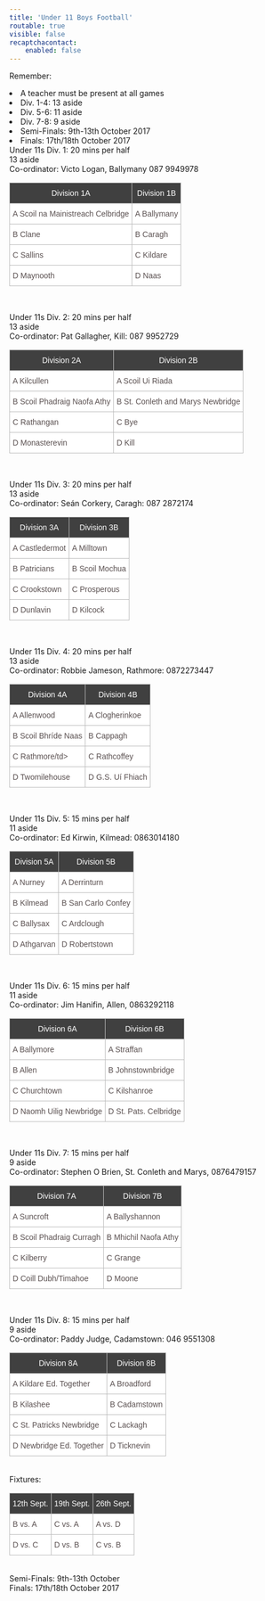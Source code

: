 ```yaml
---
title: 'Under 11 Boys Football'
routable: true
visible: false
recaptchacontact:
    enabled: false
---
```


Remember: 
<br>

<li>A teacher must be present at all games</li>
<li> Div. 1-4: 13 aside </li>
<li> Div. 5-6: 11 aside </li>
<li> Div. 7-8: 9 aside </li>
<li> Semi-Finals: 9th-13th October 2017
<li> Finals: 17th/18th October 2017
<br>
Under 11s Div. 1: 20 mins per half
<br>
13 aside
<br>
Co-ordinator: Victo Logan, Ballymany 087 9949978
<style type="text/css">
.tg {border-collapse:collapse;border-spacing:0;border-color:#bbb;}
.tg td{font-family:Arial, sans-serif;font-size:14px;padding:10px 5px;border-style:solid;border-width:0px;overflow:hidden;word-break:normal;border-color:#bbb;color:#594F4F;background-color:#E0FFEB;}
.tg th{font-family:Arial, sans-serif;font-size:14px;font-weight:normal;padding:10px 5px;border-style:solid;border-width:0px;overflow:hidden;word-break:normal;border-color:#bbb;color:#493F3F;background-color:#9DE0AD;}
.tg .tg-s6z2{text-align:center}
</style>
<table class="tg">
<tr>
<th class="tg-s6z2">Division 1A</th>
<th class="tg-s6z2">Division 1B</th>
</tr>
<tr>
<td class="tg-031e">A Scoil na Mainistreach Celbridge</td>
<td class="tg-031e">A Ballymany</td>
</tr>
<tr>
<td class="tg-031e">B Clane</td>
<td class="tg-031e">B Caragh</td>
</tr>
<tr>
<td class="tg-031e">C Sallins</td>
<td class="tg-031e">C Kildare</td>
</tr>
<tr>
<td class="tg-031e">D Maynooth</td>
<td class="tg-031e">D Naas</td>
</tr>
</table>
<br>


Under 11s Div. 2: 20 mins per half
<br>
13 aside
<br>
Co-ordinator: Pat Gallagher, Kill: 087 9952729
<style type="text/css">
.tg {border-collapse:collapse;border-spacing:0;border-color:#bbb;}
.tg td{font-family:Arial, sans-serif;font-size:14px;padding:10px 5px;border-style:solid;border-width:0px;overflow:hidden;word-break:normal;border-color:#bbb;color:#594F4F;background-color:#E0FFEB;}
.tg th{font-family:Arial, sans-serif;font-size:14px;font-weight:normal;padding:10px 5px;border-style:solid;border-width:0px;overflow:hidden;word-break:normal;border-color:#bbb;color:#493F3F;background-color:#9DE0AD;}
</style>
<table class="tg">
<tr>
<th class="tg-031e">Division 2A</th>
<th class="tg-031e">Division 2B</th>
</tr>
<tr>
<td class="tg-031e">A Kilcullen</td>
<td class="tg-031e">A Scoil Ui Riada</td>
</tr>
<tr>
<td class="tg-031e">B Scoil Phadraig Naofa Athy</td>
<td class="tg-031e">B St. Conleth and Marys Newbridge</td>
</tr>
<tr>
<td class="tg-031e">C Rathangan</td>
<td class="tg-031e">C Bye</td>
</tr>
<tr>
<td class="tg-031e">D Monasterevin</td>
<td class="tg-031e">D Kill</td>
</tr>
</table>
<br>


Under 11s Div. 3: 20 mins per half
<br>
13 aside
<br>
Co-ordinator: Seán Corkery, Caragh: 087 2872174
<style type="text/css">
.tg {border-collapse:collapse;border-spacing:0;border-color:#bbb;}
.tg td{font-family:Arial, sans-serif;font-size:14px;padding:10px 5px;border-style:solid;border-width:0px;overflow:hidden;word-break:normal;border-color:#bbb;color:#594F4F;background-color:#E0FFEB;}
.tg th{font-family:Arial, sans-serif;font-size:14px;font-weight:normal;padding:10px 5px;border-style:solid;border-width:0px;overflow:hidden;word-break:normal;border-color:#bbb;color:#493F3F;background-color:#9DE0AD;}
</style>
<table class="tg">
<tr>
<th class="tg-031e">Division 3A</th>
<th class="tg-031e">Division 3B</th>
</tr>
<tr>
<td class="tg-031e">A Castledermot</td>
<td class="tg-031e">A Milltown</td>
</tr>
<tr>
<td class="tg-031e">B Patricians</td>
<td class="tg-031e">B Scoil Mochua</td>
</tr>
<tr>
<td class="tg-031e">C Crookstown</td>
<td class="tg-031e">C Prosperous</td>
</tr>
<tr>
<td class="tg-031e">D Dunlavin</td>
<td class="tg-031e">D Kilcock</td>
</tr>
</table>
<br>

Under 11s Div. 4: 20 mins per half
<br>
13 aside
<br>
Co-ordinator: Robbie Jameson, Rathmore: 0872273447
<style type="text/css">
.tg {border-collapse:collapse;border-spacing:0;border-color:#bbb;}
.tg td{font-family:Arial, sans-serif;font-size:14px;padding:10px 5px;border-style:solid;border-width:0px;overflow:hidden;word-break:normal;border-color:#bbb;color:#594F4F;background-color:#E0FFEB;}
.tg th{font-family:Arial, sans-serif;font-size:14px;font-weight:normal;padding:10px 5px;border-style:solid;border-width:0px;overflow:hidden;word-break:normal;border-color:#bbb;color:#493F3F;background-color:#9DE0AD;}
</style>
<table class="tg">
<tr>
<th class="tg-031e">Division 4A</th>
<th class="tg-031e">Division 4B</th>
</tr>
<tr>
<td class="tg-031e">A Allenwood</td>
<td class="tg-031e">A Clogherinkoe</td>
</tr>
<tr>
<td class="tg-031e">B Scoil Bhríde Naas</td>
<td class="tg-031e">B Cappagh</td>
</tr>
<tr>
<td class="tg-031e">C Rathmore/td>
<td class="tg-031e">C Rathcoffey</td>
</tr>
<tr>
<td class="tg-031e">D Twomilehouse</td>
<td class="tg-031e">D G.S. Uí Fhiach</td>
</tr>
</table>
<br>


Under 11s Div. 5: 15 mins per half
<br>
11 aside
<br>
Co-ordinator: Ed Kirwin, Kilmead: 0863014180
<style type="text/css">
.tg {border-collapse:collapse;border-spacing:0;border-color:#bbb;}
.tg td{font-family:Arial, sans-serif;font-size:14px;padding:10px 5px;border-style:solid;border-width:0px;overflow:hidden;word-break:normal;border-color:#bbb;color:#594F4F;background-color:#E0FFEB;}
.tg th{font-family:Arial, sans-serif;font-size:14px;font-weight:normal;padding:10px 5px;border-style:solid;border-width:0px;overflow:hidden;word-break:normal;border-color:#bbb;color:#493F3F;background-color:#9DE0AD;}
</style>
<table class="tg">
<tr>
<th class="tg-031e">Division 5A </th>
<th class="tg-031e">Division 5B</th>
</tr>
<tr>
<td class="tg-031e">A Nurney</td>
<td class="tg-031e">A Derrinturn</td>
</tr>
<tr>
<td class="tg-031e">B Kilmead</td>
<td class="tg-031e">B San Carlo Confey</td>
</tr>
<tr>
<td class="tg-031e">C Ballysax</td>
<td class="tg-031e">C Ardclough</td>
</tr>
<tr>
<td class="tg-031e">D Athgarvan</td>
<td class="tg-031e">D Robertstown</td>
</tr>
</table>
<br>


Under 11s Div. 6: 15 mins per half
<br>
11 aside
<br>
Co-ordinator: Jim Hanifin, Allen, 0863292118
<style type="text/css">
.tg {border-collapse:collapse;border-spacing:0;border-color:#bbb;}
.tg td{font-family:Arial, sans-serif;font-size:14px;padding:10px 5px;border-style:solid;border-width:0px;overflow:hidden;word-break:normal;border-color:#bbb;color:#594F4F;background-color:#E0FFEB;}
.tg th{font-family:Arial, sans-serif;font-size:14px;font-weight:normal;padding:10px 5px;border-style:solid;border-width:0px;overflow:hidden;word-break:normal;border-color:#bbb;color:#493F3F;background-color:#9DE0AD;}
</style>
<table class="tg">
<tr>
<th class="tg-031e">Division 6A </th>
<th class="tg-031e">Division 6B</th>
</tr>
<tr>
<td class="tg-031e">A Ballymore</td>
<td class="tg-031e">A Straffan</td>
</tr>
<tr>
<td class="tg-031e">B Allen</td>
<td class="tg-031e">B Johnstownbridge</td>
</tr>
<tr>
<td class="tg-031e">C Churchtown</td>
<td class="tg-031e">C Kilshanroe</td>
</tr>
<tr>
<td class="tg-031e">D Naomh Uilig Newbridge</td>
<td class="tg-031e">D St. Pats. Celbridge</td>
</tr>
</table>
<br>


Under 11s Div. 7: 15 mins per half
<br>
9 aside
<br>
Co-ordinator: Stephen O Brien, St. Conleth and Marys, 0876479157 
<style type="text/css">
.tg {border-collapse:collapse;border-spacing:0;border-color:#bbb;}
.tg td{font-family:Arial, sans-serif;font-size:14px;padding:10px 5px;border-style:solid;border-width:0px;overflow:hidden;word-break:normal;border-color:#bbb;color:#594F4F;background-color:#E0FFEB;}
.tg th{font-family:Arial, sans-serif;font-size:14px;font-weight:normal;padding:10px 5px;border-style:solid;border-width:0px;overflow:hidden;word-break:normal;border-color:#bbb;color:#493F3F;background-color:#9DE0AD;}
</style>
<table class="tg">
<tr>
<th class="tg-031e">Division 7A</th>
<th class="tg-031e">Division 7B</th>
</tr>
<tr>
<td class="tg-031e">A Suncroft</td>
<td class="tg-031e">A Ballyshannon</td>
</tr>
<tr>
<td class="tg-031e">B Scoil Phadraig Curragh</td>
<td class="tg-031e">B Mhichil Naofa Athy</td>
</tr>
<tr>
<td class="tg-031e">C Kilberry</td>
<td class="tg-031e">C Grange</td>
</tr>
<tr>
<td class="tg-031e">D Coill Dubh/Timahoe</td>
<td class="tg-031e">D Moone</td>
</tr>
</table>
<br>


Under 11s Div. 8: 15 mins per half
<br>
9 aside
<br>
Co-ordinator: Paddy Judge, Cadamstown: 046 9551308
<style type="text/css">
.tg {border-collapse:collapse;border-spacing:0;border-color:#bbb;}
.tg td{font-family:Arial, sans-serif;font-size:14px;padding:10px 5px;border-style:solid;border-width:0px;overflow:hidden;word-break:normal;border-color:#bbb;color:#594F4F;background-color:#E0FFEB;}
.tg th{font-family:Arial, sans-serif;font-size:14px;font-weight:normal;padding:10px 5px;border-style:solid;border-width:0px;overflow:hidden;word-break:normal;border-color:#bbb;color:#493F3F;background-color:#9DE0AD;}
</style>
<table class="tg">
<tr>
<th class="tg-031e">Division 8A </th>
<th class="tg-031e">Division 8B</th>
</tr>
<tr>
<td class="tg-031e">A Kildare Ed. Together</td>
<td class="tg-031e">A Broadford</td>
</tr>
<tr>
<td class="tg-031e">B Kilashee</td>
<td class="tg-031e">B Cadamstown</td>
</tr>
<tr>
<td class="tg-031e">C St. Patricks Newbridge</td>
<td class="tg-031e">C Lackagh</td>
</tr>
<tr>
<td class="tg-031e">D Newbridge Ed. Together</td>
<td class="tg-031e">D Ticknevin</td>
</tr>
</table>
<br>
Fixtures:
<br>
<style type="text/css">
.tg {border-collapse:collapse;border-spacing:0;border-color:#bbb;}
.tg td{font-family:Arial, sans-serif;font-size:14px;padding:10px 5px;border-style:solid;border-width:1px;overflow:hidden;word-break:normal;border-color:#bbb;color:#594F4F;background-color:#ffffff;}
.tg th{font-family:Arial, sans-serif;font-size:14px;font-weight:normal;padding:10px 5px;border-style:solid;border-width:1px;overflow:hidden;word-break:normal;border-color:#bbb;color:#ffffff
;background-color:#404040;}
.tg .tg-s6z2{text-align:center}
</style>
<table class="tg">
<tr>
<th class="tg-031e">12th Sept.</th>
<th class="tg-031e">19th Sept.</th>
<th class="tg-031e">26th Sept.</th>
</tr>
<tr>
<td class="tg-031e">B vs. A</td>
<td class="tg-031e">C vs. A</td>
<td class="tg-031e">A vs. D</td>
</tr>
<tr>
<td class="tg-031e">D vs. C</td>
<td class="tg-031e">D vs. B</td>
<td class="tg-031e">C vs. B</td>
</tr>
</table>
<br> 
Semi-Finals: 9th-13th October
<br>
Finals: 17th/18th October 2017


